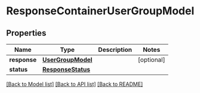 # ResponseContainerUserGroupModel

## Properties
Name | Type | Description | Notes
------------ | ------------- | ------------- | -------------
**response** | [**UserGroupModel**](UserGroupModel.md) |  | [optional] 
**status** | [**ResponseStatus**](ResponseStatus.md) |  | 

[[Back to Model list]](../README.md#documentation-for-models) [[Back to API list]](../README.md#documentation-for-api-endpoints) [[Back to README]](../README.md)


